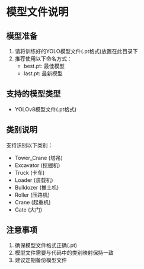 # 模型文件说明

## 模型准备
1. 请将训练好的YOLO模型文件(.pt格式)放置在此目录下
2. 推荐使用以下命名方式：
   - best.pt: 最佳模型
   - last.pt: 最新模型

## 支持的模型类型
- YOLOv8模型文件(.pt格式)

## 类别说明
支持识别以下类别：
- Tower_Crane (塔吊)
- Excavator (挖掘机)
- Truck (卡车)
- Loader (装载机)
- Bulldozer (推土机)
- Roller (压路机)
- Crane (起重机)
- Gate (大门)

## 注意事项
1. 确保模型文件格式正确(.pt)
2. 模型文件需要与代码中的类别映射保持一致
3. 建议定期备份模型文件